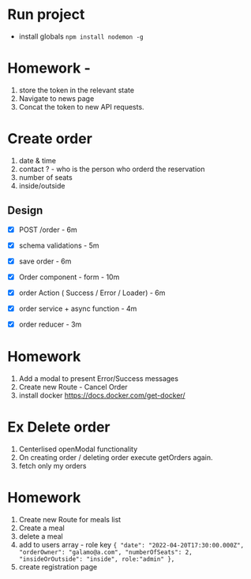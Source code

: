 # Run project
- install globals `npm install nodemon -g`


# Homework - 
1. store the token in the relevant state
2. Navigate to news page
3. Concat the token to new API requests.


# Create order 
1. date & time
2. contact ? - who is the person who orderd the reservation
3. number of seats 
4. inside/outside 

## Design
- [x] POST /order - 6m
- [x] schema validations - 5m
- [x] save order - 6m
- [x] Order component - form - 10m 
- [x] order Action ( Success / Error / Loader) - 6m
- [x] order service + async function - 4m
- [x] order reducer - 3m



# Homework
1. Add a modal to present Error/Success messages 
2. Create new Route - Cancel Order
3. install docker https://docs.docker.com/get-docker/



# Ex Delete order 
1. Centerlised openModal functionality 
2. On creating order / deleting order execute getOrders again.
3. fetch only my orders 


# Homework
1.  Create new Route for meals list
2.  Create a meal
3.  delete a meal
4. add to users array - role key 
`{ "date": "2022-04-20T17:30:00.000Z", "orderOwner": "galamo@a.com", "numberOfSeats": 2, "insideOrOutside": "inside", role:"admin" },`
5. create registration page 

